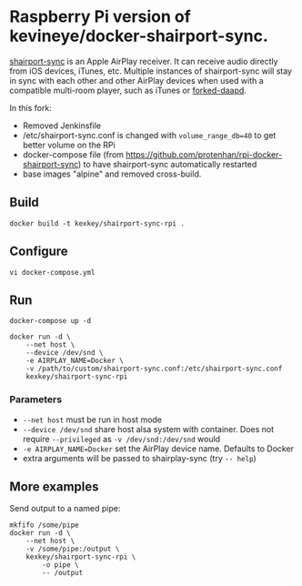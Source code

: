 # Raspberry Pi version of kevineye/docker-shairport-sync.

[shairport-sync](https://github.com/mikebrady/shairport-sync) is an Apple AirPlay receiver. It can receive audio directly from iOS devices, iTunes, etc. Multiple instances of shairport-sync will stay in sync with each other and other AirPlay devices when used with a compatible multi-room player, such as iTunes or [forked-daapd](https://github.com/jasonmc/forked-daapd).

In this fork:

- Removed Jenkinsfile
- /etc/shairport-sync.conf is changed with ```volume_range_db=40``` to get better volume on the RPi
- docker-compose file (from https://github.com/protenhan/rpi-docker-shairport-sync) to have shairport-sync automatically restarted
- base images "alpine" and removed cross-build.

## Build

```
docker build -t kexkey/shairport-sync-rpi .
```

## Configure

```
vi docker-compose.yml
```

## Run

```
docker-compose up -d
```

```
docker run -d \
    --net host \
    --device /dev/snd \
    -e AIRPLAY_NAME=Docker \
    -v /path/to/custom/shairport-sync.conf:/etc/shairport-sync.conf
    kexkey/shairport-sync-rpi
```

### Parameters

* `--net host` must be run in host mode
* `--device /dev/snd` share host alsa system with container. Does not require `--privileged` as `-v /dev/snd:/dev/snd` would
* `-e AIRPLAY_NAME=Docker` set the AirPlay device name. Defaults to Docker
* extra arguments will be passed to shairplay-sync (try `-- help`)

## More examples

Send output to a named pipe:

    mkfifo /some/pipe
    docker run -d \
        --net host \
        -v /some/pipe:/output \
        kexkey/shairport-sync-rpi \
            -o pipe \
            -- /output
